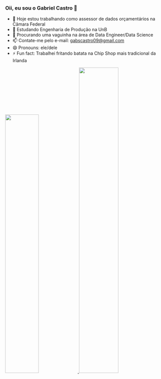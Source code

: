 ### Oii, eu sou o Gabriel Castro 👋

- 🔭 Hoje estou trabalhando como assessor de dados orçamentários na Câmara Federal
- 🌱 Estudando Engenharia de Produção na UnB
- 👯 Procurando uma vaguinha na área de Data Engineer/Data Science
- 📫 Contate-me pelo e-mail: gabscastro09@gmail.com
- 😄 Pronouns: ele/dele
- ⚡ Fun fact: Trabalhei fritando batata na Chip Shop mais tradicional da Irlanda

<div>
  <a href="https://github.com/GabrielCastro98">
  <img width="46%" src"link" src="https://github-readme-stats.vercel.app/api?username=GabrielCastro98&show_icons=true&theme=nord&include_all_commits=true&count_private=true"/>
  <img width="50%" src"link" src="https://github-readme-stats.vercel.app/api/top-langs/?username=GabrielCastro98&layout=compact&langs_count=16&theme=nord"/>
  </div>
  
